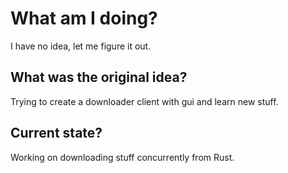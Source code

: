 # What am I doing?

I have no idea, let me figure it out.

## What was the original idea?

Trying to create a downloader client with gui and learn new stuff.

## Current state?

Working on downloading stuff concurrently from Rust.
